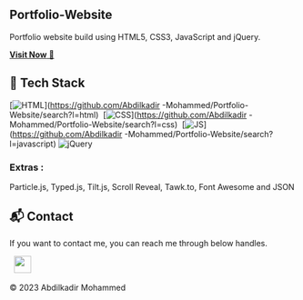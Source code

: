 ## Portfolio-Website
Portfolio website build using HTML5, CSS3, JavaScript and jQuery.

<a href="https://Abdilkadir Mohammed.netlify.app/" target="_blank">**Visit Now** 🚀</a>


## 📌 Tech Stack
[![HTML](https://img.shields.io/badge/html5%20-%23E34F26.svg?&style=for-the-badge&logo=html5&logoColor=white)](https://github.com/Abdilkadir -Mohammed/Portfolio-Website/search?l=html)&nbsp;
[![CSS](https://img.shields.io/badge/css3%20-%231572B6.svg?&style=for-the-badge&logo=css3&logoColor=white)](https://github.com/Abdilkadir -Mohammed/Portfolio-Website/search?l=css)&nbsp;
[![JS](https://img.shields.io/badge/javascript%20-%23323330.svg?&style=for-the-badge&logo=javascript&logoColor=%23F7DF1E)](https://github.com/Abdilkadir -Mohammed/Portfolio-Website/search?l=javascript)
<img alt="jQuery" src="https://img.shields.io/badge/jquery-%230769AD.svg?style=for-the-badge&logo=jquery&logoColor=white"/>

### Extras : 
Particle.js, Typed.js, Tilt.js, Scroll Reveal, Tawk.to, Font Awesome and JSON

 


<h2>📬 Contact</h2>


If you want to contact me, you can reach me through below handles.

&nbsp;&nbsp;<a href="https://www.linkedin.com/in/abmo475/"><img src="https://www.felberpr.com/wp-content/uploads/linkedin-logo.png" width="30"></img></a>

© 2023 Abdilkadir Mohammed


 

